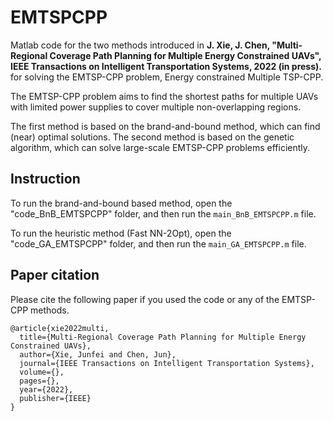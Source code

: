 # EMTSPCPP
Matlab code for the two methods introduced in **J. Xie, J. Chen, "Multi-Regional Coverage Path Planning for Multiple Energy Constrained UAVs", IEEE Transactions on Intelligent Transportation Systems, 2022 (in press).** for solving the EMTSP-CPP problem, Energy constrained Multiple TSP-CPP. 

The EMTSP-CPP problem aims to find the shortest paths for multiple UAVs with limited power supplies to cover multiple non-overlapping regions. 

The first method is based on the brand-and-bound method, which can find (near) optimal solutions. The second method is based on the genetic algorithm, which can solve large-scale EMTSP-CPP problems efficiently. 

## Instruction 
To run the brand-and-bound based method, open the "code_BnB_EMTSPCPP" folder, and then run the `main_BnB_EMTSPCPP.m` file. 

To run the heuristic method (Fast NN-2Opt), open the "code_GA_EMTSPCPP" folder, and then run the `main_GA_EMTSPCPP.m` file.

## Paper citation
Please cite the following paper if you used the code or any of the EMTSP-CPP methods. 
```
@article{xie2022multi,
  title={Multi-Regional Coverage Path Planning for Multiple Energy Constrained UAVs},
  author={Xie, Junfei and Chen, Jun},
  journal={IEEE Transactions on Intelligent Transportation Systems},
  volume={},
  pages={},
  year={2022},
  publisher={IEEE}
}
```

